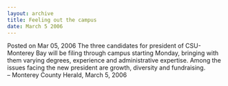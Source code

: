 ```yaml
---
layout: archive
title: Feeling out the campus
date: March 5 2006
---
```





<span class="date">Posted on Mar 05, 2006    </span>
The three candidates for president of CSU-Monterey Bay will be
filing through campus starting Monday, bringing with them varying
degrees, experience and administrative expertise. Among the issues
facing the new president are growth, diversity and
fundraising.<br>
&#x2013; Monterey County Herald, March 5, 2006<br/></br>




